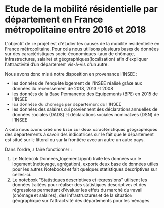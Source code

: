 # Etude de la mobilité résidentielle par département en France métropolitaine entre 2016 et 2018

L'objectif de ce projet est d'étudier les causes de la mobilité résidentielle en France métropolitaine. Pour cela nous utilisons plusieurs bases de données sur des caractéristiques socio-économiques (taux de chômage, infrastructures, salaire) et géographiques(localisation) afin d'expliquer l'attractivité d'un département vis-à-vis d'un autre.

Nous avons donc mis à notre disposition en provenance l'INSEE :
- les données de l'enquête logement de l'INSEE réalisé grâce aux données du recenssement de 2018, 2013 et 2008
- les données de la Base Permanente des Equipements (BPE) en 2015 de l'INSEE
- les données du chômage par département de l'INSEE
- les données des salaires qui proviennent des déclarations annuelles de données sociales (DADS) et déclarations sociales nominatives (DSN) de l'INSEE

A cela nous avons créé une base sur deux caractéristiques géographiques des départements à savoir des indicatrices sur le fait que le département est situé sur le littoral ou sur la frontière avec un autre un autre pays.

Dans l'ordre, à faire fonctionner : 
1) Le Notebook Donnees_logement.ipynb traite les données sur le logement (nettoyage, agrégation), exporte deux base de données utiles pour les autres Notebooks et fait quelques statistiques descriptives sur celles-ci.
3) Le notebook "Statistiques descriptives et régressions" utilisent les données traitées pour réaliser des statistiques descriptives et des régressions permettant d'évaluer les effets du marché du travail (chômage et salaires), des infrastructures et de la situation géographique sur l'attractivité des départements pour les ménages.
